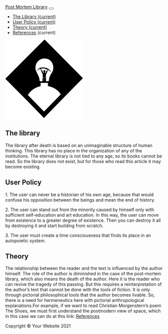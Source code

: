 <!DOCTYPE html>
<html lang="hu">

<head>

  <meta charset="utf-8">
  <meta name="viewport" content="width=device-width, initial-scale=1, shrink-to-fit=no">
  <meta name="PML" content="">
  <meta name="Bánki Tamás" content="">

  <title> Post Mortem Library</title>
  <!-- Favicon-->
        <link rel="icon" type="image/x-icon" href="1599766862256.jpg" />

  <!-- Bootstrap core CSS -->
  <link href="vendor/bootstrap/css/bootstrap.min.css" rel="stylesheet">

  <!-- Custom styles for this template -->
  <link href="css/full-width-pics.css" rel="stylesheet">

</head>

<body>

  <!-- Navigation -->
  <nav class="navbar navbar-expand-lg navbar-dark bg-dark fixed-top">
    <div class="container">
      <a class="navbar-brand" href="#">Post Mortem Library</a>
      <button class="navbar-toggler" type="button" data-toggle="collapse" data-target="#navbarResponsive" aria-controls="navbarResponsive" aria-expanded="false" aria-label="Toggle navigation">
        <span class="navbar-toggler-icon"></span>
      </button>
      <div class="collapse navbar-collapse" id="navbarResponsive">
        <ul class="navbar-nav ml-auto">
          <li class="nav-item active">
            <a class="nav-link" href="https://libraryofbabel.info/">The Library
              <span class="sr-only">(current)</span>
            </a>
          </li>
          <li class="nav-item active">
            <a class="nav-link" href="https://bankitomi26.wixsite.com/bankifest">User Policy
             <span class="sr-only">(current)</span>
           </a>
          </li>
          <li class="nav-item active">
            <a class="nav-link" href="https://7zezcbexaoiwd93imoy4ww-on.drv.tw/drive to web/Sorozatok Az Üdvtörténetből.html">Theory
           <span class="sr-only">(current)</span>
            </a>
          </li>
          <li class="nav-item active">
            <a class="nav-link" href="https://bankitomi26.github.io/wwgrd/">References</a>
           <span class="sr-only">(current)</span>
            </a>
          </li>
        </ul>
      </div>
    </div>
  </nav>

  <!-- Header - set the background image for the header in the line below -->
  <div img class="img-fluid d-block mx-auto" src=" alt="">
      <img class="img-fluid d-block mx-auto" src="3 fejezet2.png" alt="">

  </header>

  <!-- Content section -->
  <section class="py-5">
    <div class="container">
      <h1>The library</h1>
      <p class="lead"></p>
      <p>The library after death is based on an unimaginable structure of human thinking. This library has no place in the organization of any of the institutions. The eternal library is not tied to any age, so its books cannot be read. So the library does not exist, but for those who read this article it may become existing.</p>
    </div>
  </section>

   <!-- Content section -->
  <section class="py-5">
    <div class="container">
      <h1>User Policy</h1>
      <p class="lead"></p>
      <p>
        1. The user can never be a historian of his own age, because that would confuse his opposition between the beings and mean the end of history.</p>
   </p> 2. The user can stand out from the minority caused by himself only with sufficient self-education and art education. In this way, the user can move from existence to a greater degree of existence. Then you can destroy it all by destroying it and start building from scratch.</p>
    </p>3. The user must create a time consciousness that finds its place in an autopoietic system.</p>
    </div>
  </section>
  <!-- Content section -->
  <section class="py-5">
    <div class="container">
      <h1>Theory</h1>
      <p class="lead"></p>
      <p>The relationship between the reader and the text is influenced by the author himself. The role of the author is diminished in the case of the post-mortem library, which also means the death of the author. Here it is the reader who can revive the tragedy of this passing. But this requires a reinterpretation of the author’s text that cannot be done with the tools of fiction. It is only through pictorial philosophical tools that the author becomes livable. So, there is a need for hermeneutics here with pictorial anthropological explanations.For example, if we want to read Christian Morgenstern’s poem The Shoes, we must first understand the postmodern view of space, which in this case we can do at this link: <a class="https://bankitomi26.github.io/wwgrd/" href="https://bankitomi26.github.io/wwgrd/">References</a>
      </p>
    </div>
  </section>

  <!-- Footer -->
  <footer class="py-5 bg-dark">
    <div class="container">
      <p class="m-0 text-center text-white">Copyright &copy; Your Website 2021</p>
    </div>
    <!-- /.container -->
  </footer>

  <!-- Bootstrap core JavaScript -->
  <script src="vendor/jquery/jquery.min.js"></script>
  <script src="vendor/bootstrap/js/bootstrap.bundle.min.js"></script>

</body>
</html>
